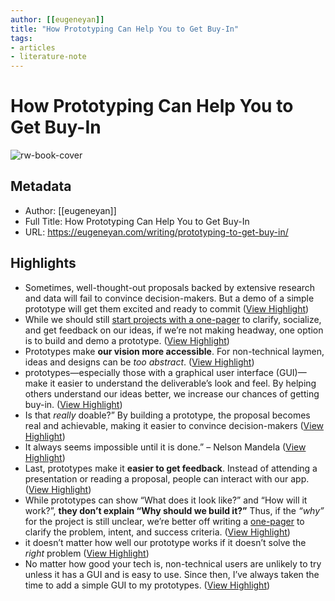 ```yaml
---
author: [[eugeneyan]]
title: "How Prototyping Can Help You to Get Buy-In"
tags: 
- articles
- literature-note
---
```

# How Prototyping Can Help You to Get Buy-In

![rw-book-cover](https://eugeneyan.com/assets/og_image/prototype-title.jpg)

## Metadata
- Author: [[eugeneyan]]
- Full Title: How Prototyping Can Help You to Get Buy-In
- URL: https://eugeneyan.com/writing/prototyping-to-get-buy-in/

## Highlights
- Sometimes, well-thought-out proposals backed by extensive research and data will fail to convince decision-makers. But a demo of a simple prototype will get them excited and ready to commit ([View Highlight](https://read.readwise.io/read/01gtq4sm0vmrkgxhdbwekvk4pz))
- While we should still [start projects with a one-pager](https://eugeneyan.com/writing/what-i-do-before-a-data-science-project-to-ensure-success/#first-draw-the-map-to-the-destination-one-pager) to clarify, socialize, and get feedback on our ideas, if we’re not making headway, one option is to build and demo a prototype. ([View Highlight](https://read.readwise.io/read/01gtq4tc9p4fw6snz8a8wd936b))
- Prototypes make **our vision more accessible**. For non-technical laymen, ideas and designs can be *too abstract*. ([View Highlight](https://read.readwise.io/read/01gtq52pk6a97n7fpp75nk66s0))
- prototypes—especially those with a graphical user interface (GUI)—make it easier to understand the deliverable’s look and feel. By helping others understand our ideas better, we increase our chances of getting buy-in. ([View Highlight](https://read.readwise.io/read/01gtq52xxjyekmpaawexeq0yx3))
- Is that *really* doable?” By building a prototype, the proposal becomes real and achievable, making it easier to convince decision-makers ([View Highlight](https://read.readwise.io/read/01gtq53twxrq2jd5fw0vw45d6a))
- It always seems impossible until it is done.” – Nelson Mandela ([View Highlight](https://read.readwise.io/read/01gtq5402gw3wy0wme5znq5wt5))
- Last, prototypes make it **easier to get feedback**. Instead of attending a presentation or reading a proposal, people can interact with our app. ([View Highlight](https://read.readwise.io/read/01gtq5497swrwn0nbvw84gaps2))
- While prototypes can show “What does it look like?” and “How will it work?”, **they don’t explain “Why should we build it?”** Thus, if the *“why”* for the project is still unclear, we’re better off writing a [one-pager](https://eugeneyan.com/writing/what-i-do-before-a-data-science-project-to-ensure-success/#first-draw-the-map-to-the-destination-one-pager) to clarify the problem, intent, and success criteria. ([View Highlight](https://read.readwise.io/read/01gtq555zz5apny56gqj7hc46b))
- it doesn’t matter how well our prototype works if it doesn’t solve the *right* problem ([View Highlight](https://read.readwise.io/read/01gtq5595g20326vkd6rxczywq))
- No matter how good your tech is, non-technical users are unlikely to try unless it has a GUI and is easy to use. Since then, I’ve always taken the time to add a simple GUI to my prototypes. ([View Highlight](https://read.readwise.io/read/01gtq6b2rq6eyj4zsjpkgaakqm))
